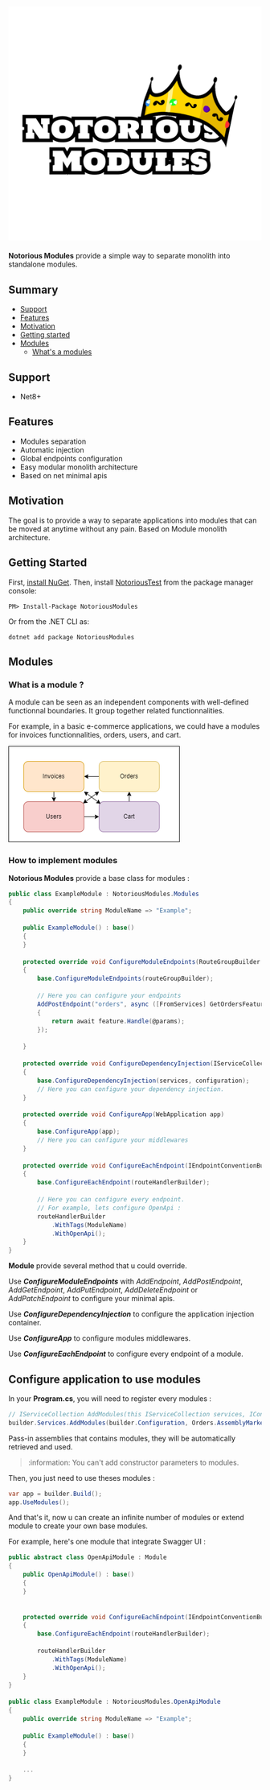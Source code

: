 ## ![Logo](./Documentation/Images/NotoriousModules.png)

**Notorious Modules** provide a simple way to separate monolith into standalone modules.

## Summary

- [Support](#support)
- [Features](#features)
- [Motivation](#motivation)
- [Getting started](#getting-started)
- [Modules](#modules)
  - [What's a modules](#whats-a-module)

## Support

- Net8+

## Features

- Modules separation
- Automatic injection
- Global endpoints configuration
- Easy modular monolith architecture
- Based on net minimal apis

## Motivation

The goal is to provide a way to separate applications into modules that can be moved at anytime without any pain.
Based on Module monolith architecture.

## Getting Started

First, [install NuGet](http://docs.nuget.org/docs/start-here/installing-nuget). Then, install [NotoriousTest](https://www.nuget.org/packages/NotoriousTest/) from the package manager console:

```
PM> Install-Package NotoriousModules
```

Or from the .NET CLI as:

```
dotnet add package NotoriousModules
```

## Modules

### What is a module ?

A module can be seen as an independent components with well-defined functionnal boundaries. It group together related functionnalities.

For example, in a basic e-commerce applications, we could have a modules for invoices functionnalities, orders, users, and cart.

![img](Documentation/Images/schema.png)

### How to implement modules

**Notorious Modules** provide a base class for modules :

```csharp
public class ExampleModule : NotoriousModules.Modules
{
    public override string ModuleName => "Example";

    public ExampleModule() : base()
    {
    }

    protected override void ConfigureModuleEndpoints(RouteGroupBuilder routeGroupBuilder)
    {
        base.ConfigureModuleEndpoints(routeGroupBuilder);

		// Here you can configure your endpoints
		AddPostEndpoint("orders", async ([FromServices] GetOrdersFeature feature, [FromBody] GetOrdersParams @params) =>
		{
			return await feature.Handle(@params);
		});

    }

    protected override void ConfigureDependencyInjection(IServiceCollection services, IConfiguration configuration)
    {
        base.ConfigureDependencyInjection(services, configuration);
		// Here you can configure your dependency injection.
    }

    protected override void ConfigureApp(WebApplication app)
    {
		base.ConfigureApp(app);
		// Here you can configure your middlewares
    }

	protected override void ConfigureEachEndpoint(IEndpointConventionBuilder routeHandlerBuilder)
	{
		base.ConfigureEachEndpoint(routeHandlerBuilder);

		// Here you can configure every endpoint.
		// For example, lets configure OpenApi :
		routeHandlerBuilder
			.WithTags(ModuleName)
			.WithOpenApi();
	}
}
```

**Module** provide several method that u could override.

Use _**ConfigureModuleEndpoints**_ with _AddEndpoint_, _AddPostEndpoint_, _AddGetEndpoint_, _AddPutEndpoint_, _AddDeleteEndpoint_ or _AddPatchEndpoint_ to configure your minimal apis.

Use _**ConfigureDependencyInjection**_ to configure the application injection container.

Use _**ConfigureApp**_ to configure modules middlewares.

Use _**ConfigureEachEndpoint**_ to configure every endpoint of a module.

## Configure application to use modules

In your **Program.cs**, you will need to register every modules :

```csharp
// IServiceCollection AddModules(this IServiceCollection services, IConfiguration configuration, params Assembly[] assemblies)
builder.Services.AddModules(builder.Configuration, Orders.AssemblyMarker.Get(), Cart.AssemblyMarker.Get());
```

Pass-in assemblies that contains modules, they will be automatically retrieved and used.

> :information: You can't add constructor parameters to modules.

Then, you just need to use theses modules :

```csharp
var app = builder.Build();
app.UseModules();
```

And that's it, now u can create an infinite number of modules or extend module to create your own base modules.

For example, here's one module that integrate Swagger UI :

```csharp
public abstract class OpenApiModule : Module
{
    public OpenApiModule() : base()
    {
    }


    protected override void ConfigureEachEndpoint(IEndpointConventionBuilder routeHandlerBuilder)
    {
        base.ConfigureEachEndpoint(routeHandlerBuilder);

        routeHandlerBuilder
            .WithTags(ModuleName)
            .WithOpenApi();
    }
}

public class ExampleModule : NotoriousModules.OpenApiModule
{
    public override string ModuleName => "Example";

    public ExampleModule() : base()
    {
    }

    ...
}
```

